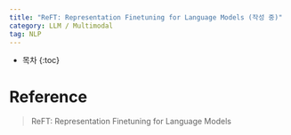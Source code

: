 ```yaml
---
title: "ReFT: Representation Finetuning for Language Models (작성 중)"
category: LLM / Multimodal
tag: NLP
---
```








* 목차
{:toc}






# Reference

> ReFT: Representation Finetuning for Language Models
